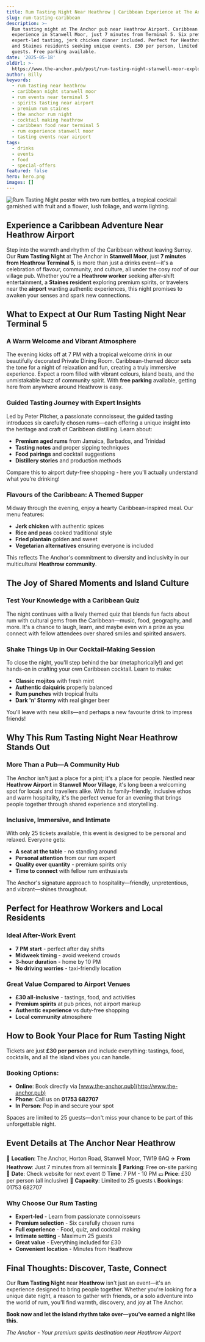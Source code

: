 ```yaml
---
title: Rum Tasting Night Near Heathrow | Caribbean Experience at The Anchor
slug: rum-tasting-caribbean
description: >-
  Rum tasting night at The Anchor pub near Heathrow Airport. Caribbean
  experience in Stanwell Moor, just 7 minutes from Terminal 5. Six premium rums,
  expert-led tasting, jerk chicken dinner included. Perfect for Heathrow workers
  and Staines residents seeking unique events. £30 per person, limited to 25
  guests. Free parking available.
date: '2025-05-18'
oldUrl: >-
  https://www.the-anchor.pub/post/rum-tasting-night-stanwell-moor-explore-caribbean-
author: Billy
keywords:
  - rum tasting near heathrow
  - caribbean night stanwell moor
  - rum events near terminal 5
  - spirits tasting near airport
  - premium rum staines
  - the anchor rum night
  - cocktail making heathrow
  - caribbean food near terminal 5
  - rum experience stanwell moor
  - tasting events near airport
tags:
  - drinks
  - events
  - food
  - special-offers
featured: false
hero: hero.png
images: []
---
```


![Rum Tasting Night poster with two rum bottles, a tropical cocktail garnished with fruit and a flower, lush foliage, and warm lighting.](/content/blog/rum-tasting-night-stanwell-moor-explore-caribbean-/hero.png)

  

## **Experience a Caribbean Adventure Near Heathrow Airport**

Step into the warmth and rhythm of the Caribbean without leaving Surrey. Our **Rum Tasting Night** at The Anchor in **Stanwell Moor**, just **7 minutes from Heathrow Terminal 5**, is more than just a drinks event—it's a celebration of flavour, community, and culture, all under the cosy roof of our village pub. Whether you're a **Heathrow worker** seeking after-shift entertainment, a **Staines resident** exploring premium spirits, or travelers near the **airport** wanting authentic experiences, this night promises to awaken your senses and spark new connections.

  

## **What to Expect at Our Rum Tasting Night Near Terminal 5**

### **A Warm Welcome and Vibrant Atmosphere**

The evening kicks off at 7 PM with a tropical welcome drink in our beautifully decorated Private Dining Room. Caribbean-themed décor sets the tone for a night of relaxation and fun, creating a truly immersive experience. Expect a room filled with vibrant colours, island beats, and the unmistakable buzz of community spirit. With **free parking** available, getting here from anywhere around Heathrow is easy.

  

### **Guided Tasting Journey with Expert Insights**

Led by Peter Pitcher, a passionate connoisseur, the guided tasting introduces six carefully chosen rums—each offering a unique insight into the heritage and craft of Caribbean distilling. Learn about:
- **Premium aged rums** from Jamaica, Barbados, and Trinidad
- **Tasting notes** and proper sipping techniques
- **Food pairings** and cocktail suggestions
- **Distillery stories** and production methods

Compare this to airport duty-free shopping - here you'll actually understand what you're drinking!

  

### **Flavours of the Caribbean: A Themed Supper**

Midway through the evening, enjoy a hearty Caribbean-inspired meal. Our menu features:
- **Jerk chicken** with authentic spices
- **Rice and peas** cooked traditional style
- **Fried plantain** golden and sweet
- **Vegetarian alternatives** ensuring everyone is included

This reflects The Anchor's commitment to diversity and inclusivity in our multicultural **Heathrow community**.

  

## **The Joy of Shared Moments and Island Culture**

### **Test Your Knowledge with a Caribbean Quiz**

The night continues with a lively themed quiz that blends fun facts about rum with cultural gems from the Caribbean—music, food, geography, and more. It's a chance to laugh, learn, and maybe even win a prize as you connect with fellow attendees over shared smiles and spirited answers.

  

### **Shake Things Up in Our Cocktail-Making Session**

To close the night, you'll step behind the bar (metaphorically!) and get hands-on in crafting your own Caribbean cocktail. Learn to make:
- **Classic mojitos** with fresh mint
- **Authentic daiquiris** properly balanced
- **Rum punches** with tropical fruits
- **Dark 'n' Stormy** with real ginger beer

You'll leave with new skills—and perhaps a new favourite drink to impress friends!

  

## **Why This Rum Tasting Night Near Heathrow Stands Out**

### **More Than a Pub—A Community Hub**

The Anchor isn't just a place for a pint; it's a place for people. Nestled near **Heathrow Airport** in **Stanwell Moor Village**, it's long been a welcoming spot for locals and travellers alike. With its family-friendly, inclusive ethos and warm hospitality, it's the perfect venue for an evening that brings people together through shared experience and storytelling.

  

### **Inclusive, Immersive, and Intimate**

With only 25 tickets available, this event is designed to be personal and relaxed. Everyone gets:
- **A seat at the table** - no standing around
- **Personal attention** from our rum expert
- **Quality over quantity** - premium spirits only
- **Time to connect** with fellow rum enthusiasts

The Anchor's signature approach to hospitality—friendly, unpretentious, and vibrant—shines throughout.

  

## **Perfect for Heathrow Workers and Local Residents**

### **Ideal After-Work Event**
- **7 PM start** - perfect after day shifts
- **Midweek timing** - avoid weekend crowds
- **3-hour duration** - home by 10 PM
- **No driving worries** - taxi-friendly location

### **Great Value Compared to Airport Venues**
- **£30 all-inclusive** - tastings, food, and activities
- **Premium spirits** at pub prices, not airport markup
- **Authentic experience** vs duty-free shopping
- **Local community** atmosphere

## **How to Book Your Place for Rum Tasting Night**

Tickets are just **£30 per person** and include everything: tastings, food, cocktails, and all the island vibes you can handle. 

### Booking Options:
- **Online**: Book directly via [www.the-anchor.pub](http://www.the-anchor.pub)
- **Phone**: Call us on **01753 682707**
- **In Person**: Pop in and secure your spot

Spaces are limited to 25 guests—don't miss your chance to be part of this unforgettable night.

## **Event Details at The Anchor Near Heathrow**

📍 **Location**: The Anchor, Horton Road, Stanwell Moor, TW19 6AQ
✈️ **From Heathrow**: Just 7 minutes from all terminals
🚗 **Parking**: Free on-site parking
📅 **Date**: Check website for next event
⏰ **Time**: 7 PM - 10 PM
💷 **Price**: £30 per person (all inclusive)
👥 **Capacity**: Limited to 25 guests
📞 **Bookings**: 01753 682707

### Why Choose Our Rum Tasting

- **Expert-led** - Learn from passionate connoisseurs
- **Premium selection** - Six carefully chosen rums
- **Full experience** - Food, quiz, and cocktail making
- **Intimate setting** - Maximum 25 guests
- **Great value** - Everything included for £30
- **Convenient location** - Minutes from Heathrow

## **Final Thoughts: Discover, Taste, Connect**

Our **Rum Tasting Night** near **Heathrow** isn't just an event—it's an experience designed to bring people together. Whether you're looking for a unique date night, a reason to gather with friends, or a solo adventure into the world of rum, you'll find warmth, discovery, and joy at The Anchor.

  

**Book now and let the island rhythm take over—you've earned a night like this.**

*The Anchor - Your premium spirits destination near Heathrow Airport*
